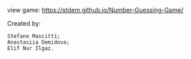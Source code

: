 view game: https://stdem.github.io/Number-Guessing-Game/

Created by:

    Stefano Mascitti;
    Anastasiia Demidova;
    Elif Nur Ilgaz.
